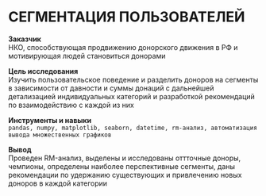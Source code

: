 # СЕГМЕНТАЦИЯ ПОЛЬЗОВАТЕЛЕЙ


**Заказчик** \
НКО, способствующая продвижению донорского движения в РФ и мотивирующая людей становиться донорами

**Цель исследования** \
Изучить пользовательское поведение и разделить доноров на сегменты в зависимости от давности и суммы донаций с дальнейшей детализацией индивидуальных категорий и разработкой рекомендаций по взаимодействию с каждой из них

**Инструменты и навыки**  \
`pandas, numpy, matplotlib, seaborn, datetime, rm-анализ, автоматизация вывода множественных графиков`

**Вывод**  \
Проведен RM-анализ, выделены и исследованы оттточные доноры, чемпионы, определены наиболее перспективные сегменты, даны рекомендации по удержанию существующих и привлечению новых доноров в каждой категории

